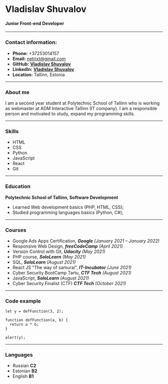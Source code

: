 # Vladislav Shuvalov
#### Junior Front-end Developer

---

### Contact information:

- **Phone:** +37253014157
-  **Email:** netrixt@gmail.com
- **GitHub:** __[Vladislav Shuvalov]("https://github.com/NETRIXT?tab=repositories")__
- **LinkedIn:** __[Vladislav Shuvalov]("https://www.linkedin.com/in/vladislav-%C5%A1uvalov-ab8ba9204/)__
- **Location:** Tallinn, Estonia

---

### About me

I am a second year student at Polytechnic School of Tallinn who
is working as webmaster at ADM Interactive Tallinn (IT company).
I am a responsible person and motivated to study, expand my programming skills. 


---

### Skills

- HTML
- CSS
- Python
- JavaScript
- React
- Git

---

### Education

**Polytechnic School of Tallinn, Software Development**
- Learned Web development basics (PHP, HTML, CSS);
- Studied programming languages basics (Python, C#);

---

### Courses

- Google Ads Apps Certification, ***Google** (January 2021 – January 2022)*
- Responsive Web Design, ***freeCodeCamp** (April 2021)*
- Version Control with Git, ***Udacity** (May 2021)*
- PHP course, ***SoloLearn** (May 2021)*
- SQL, ***SoloLearn** (August 2021)*
- React JS "The way of samurai", ***IT-Incubator** (June 2021)*
- Cyber Security BootCamp Tartu, ***CTF Tech** (August 2021)*
- JavaScript, ***SoloLearn** (August 2021)*
- Cyber Security Finalist (CTF) ***CTF Tech** (October 2021)*

---

### Code example

``` 
let y = defFunction(3, 2);   

function defFunction(a, b) {
  return a * b;            
}

alert(y);
```

---

### Languages

- Russian **C2**
- Estonian **B2**
- English **B1**





